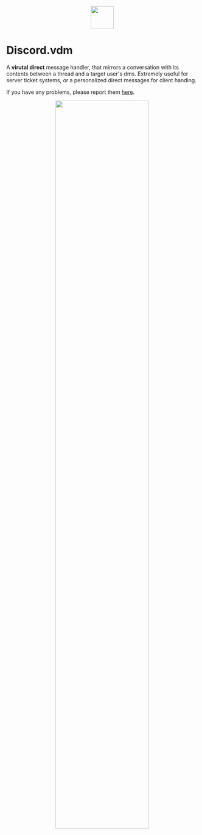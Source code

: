 <p align="center">
  <img width="60" src="https://user-images.githubusercontent.com/6223536/161629507-7de0db9b-5d2b-46e8-87ca-ef84b43c288d.png">
</p>

# Discord.vdm
A **virutal direct** message handler, that mirrors a conversation with its contents between a thread and a target user's dms. Extremely useful for server ticket systems, or a personalized direct messages for client handing.

If you have any problems, please report them [here](https://github.com/smultar/discord.vdm/issues).
<p align="center">
  <img width="70%" height="auto" src="https://user-images.githubusercontent.com/6223536/161634176-fd086c1f-b04f-45db-a07e-9cbfa3aeabd3.png">
</p>
